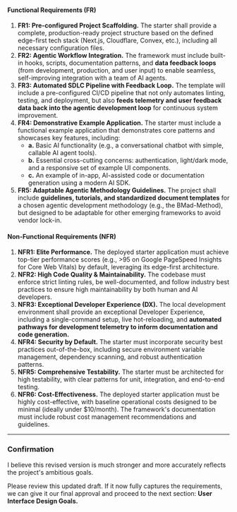 #### **Functional Requirements (FR)**

1.  **FR1: Pre-configured Project Scaffolding.** The starter shall provide a complete, production-ready project structure based on the defined edge-first tech stack (Next.js, Cloudflare, Convex, etc.), including all necessary configuration files.
2.  **FR2: Agentic Workflow Integration.** The framework must include built-in hooks, scripts, documentation patterns, and **data feedback loops** (from development, production, and user input) to enable seamless, self-improving integration with a team of AI agents.
3.  **FR3: Automated SDLC Pipeline with Feedback Loop.** The template will include a pre-configured CI/CD pipeline that not only automates linting, testing, and deployment, but also **feeds telemetry and user feedback data back into the agentic development loop** for continuous system improvement.
4.  **FR4: Demonstrative Example Application.** The starter must include a functional example application that demonstrates core patterns and showcases key features, including:
    * **a.** Basic AI functionality (e.g., a conversational chatbot with simple, callable AI agent tools).
    * **b.** Essential cross-cutting concerns: authentication, light/dark mode, and a responsive set of example UI components.
    * **c.** An example of in-app, AI-assisted code or documentation generation using a modern AI SDK.
5.  **FR5: Adaptable Agentic Methodology Guidelines.** The project shall include **guidelines, tutorials, and standardized document templates** for a chosen agentic development methodology (e.g., the BMad-Method), but designed to be adaptable for other emerging frameworks to avoid vendor lock-in.

#### **Non-Functional Requirements (NFR)**

1.  **NFR1: Elite Performance.** The deployed starter application must achieve top-tier performance scores (e.g., >95 on Google PageSpeed Insights for Core Web Vitals) by default, leveraging its edge-first architecture.
2.  **NFR2: High Code Quality & Maintainability.** The codebase must enforce strict linting rules, be well-documented, and follow industry best practices to ensure high maintainability by both human and AI developers.
3.  **NFR3: Exceptional Developer Experience (DX).** The local development environment shall provide an exceptional Developer Experience, including a single-command setup, live hot-reloading, and **automated pathways for development telemetry to inform documentation and code generation.**
4.  **NFR4: Security by Default.** The starter must incorporate security best practices out-of-the-box, including secure environment variable management, dependency scanning, and robust authentication patterns.
5.  **NFR5: Comprehensive Testability.** The starter must be architected for high testability, with clear patterns for unit, integration, and end-to-end testing.
6.  **NFR6: Cost-Effectiveness.** The deployed starter application must be highly cost-effective, with baseline operational costs designed to be minimal (ideally under $10/month). The framework's documentation must include robust cost management recommendations and guidelines.

***

### **Confirmation**

I believe this revised version is much stronger and more accurately reflects the project's ambitious goals.

Please review this updated draft. If it now fully captures the requirements, we can give it our final approval and proceed to the next section: **User Interface Design Goals.**